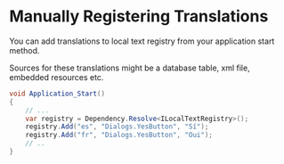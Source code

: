 # Manually Registering Translations

You can add translations to local text registry from your application start method.

Sources for these translations might be a database table, xml file, embedded resources etc.

```cs
void Application_Start()
{
    // ...
    var registry = Dependency.Resolve<ILocalTextRegistry>();
    registry.Add("es", "Dialogs.YesButton", "Sí");
    registry.Add("fr", "Dialogs.YesButton", "Oui");
    // ..
}
```


